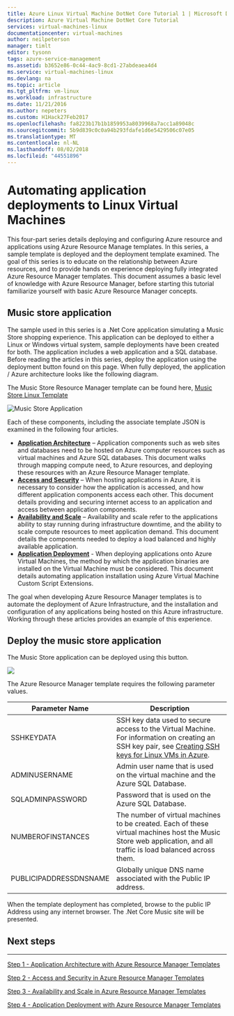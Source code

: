 ```yaml
---
title: Azure Linux Virtual Machine DotNet Core Tutorial 1 | Microsoft Docs
description: Azure Virtual Machine DotNet Core Tutorial
services: virtual-machines-linux
documentationcenter: virtual-machines
author: neilpeterson
manager: timlt
editor: tysonn
tags: azure-service-management
ms.assetid: b3652e86-0c44-4ac9-8cd1-27abdeaea4d4
ms.service: virtual-machines-linux
ms.devlang: na
ms.topic: article
ms.tgt_pltfrm: vm-linux
ms.workload: infrastructure
ms.date: 11/21/2016
ms.author: nepeters
ms.custom: H1Hack27Feb2017
ms.openlocfilehash: fa8223b17b1b1859953a8039968a7acc1a89048c
ms.sourcegitcommit: 5b9d839c0c0a94b293fdafe1d6e5429506c07e05
ms.translationtype: MT
ms.contentlocale: nl-NL
ms.lasthandoff: 08/02/2018
ms.locfileid: "44551896"
---
```

# <a name="automating-application-deployments-to-linux-virtual-machines"></a>Automating application deployments to Linux Virtual Machines 

This four-part series details deploying and configuring Azure resource and applications using Azure Resource Manage templates. In this series, a sample template is deployed and the deployment template examined. The goal of this series is to educate on the relationship between Azure resources, and to provide hands on experience deploying fully integrated Azure Resource Manager templates. This document assumes a basic level of knowledge with Azure Resource Manager, before starting this tutorial familiarize yourself with basic Azure Resource Manager concepts. 

## <a name="music-store-application"></a>Music store application
The sample used in this series is a .Net Core application simulating a Music Store shopping experience. This application can be deployed to either a Linux or Windows virtual system, sample deployments have been created for both. The application includes a web application and a SQL database. Before reading the articles in this series, deploy the application using the deployment button found on this page. When fully deployed, the application / Azure architecture looks like the following diagram. 

The Music Store Resource Manager template can be found here, [Music Store Linux Template](https://github.com/neilpeterson/nepeters-azure-templates/tree/master/dotnet-core-music-linux-vm-sql-db)

![Music Store Application](https://docstestmedia1.blob.core.windows.net/azure-media/articles/virtual-machines/linux/media/dotnet-core-1-landing/music-store.png)

Each of these components, including the associate template JSON is examined in the following four articles.

* [**Application Architecture**](dotnet-core-2-architecture.md?toc=%2fazure%2fvirtual-machines%2flinux%2ftoc.json) – Application components such as web sites and databases need to be hosted on Azure computer resources such as virtual machines and Azure SQL databases. This document walks through mapping compute need, to Azure resources, and deploying these resources with an Azure Resource Manager template. 
* [**Access and Security**](dotnet-core-3-access-security.md?toc=%2fazure%2fvirtual-machines%2flinux%2ftoc.json) – When hosting applications in Azure, it is necessary to consider how the application is accessed, and how different application components access each other. This document details providing and securing internet access to an application and access between application components.
* [**Availability and Scale**](dotnet-core-4-availability-scale.md?toc=%2fazure%2fvirtual-machines%2flinux%2ftoc.json) – Availability and scale refer to the applications ability to stay running during infrastructure downtime, and the ability to scale compute resources to meet application demand. This document details the components needed to deploy a load balanced and highly available application.
* [**Application Deployment**](dotnet-core-5-app-deployment.md?toc=%2fazure%2fvirtual-machines%2flinux%2ftoc.json) - When deploying applications onto Azure Virtual Machines, the method by which the application binaries are installed on the Virtual Machine must be considered. This document details automating application installation using Azure Virtual Machine Custom Script Extensions.

The goal when developing Azure Resource Manager templates is to automate the deployment of Azure Infrastructure, and the installation and configuration of any applications being hosted on this Azure infrastructure. Working through these articles provides an example of this experience.

## <a name="deploy-the-music-store-application"></a>Deploy the music store application
The Music Store application can be deployed using this button.

<a href="https://portal.azure.com/#create/Microsoft.Template/uri/https%3A%2F%2Fraw.githubusercontent.com%2FMicrosoft%2Fdotnet-core-sample-templates%2Fmaster%2Fdotnet-core-music-linux%2Fazuredeploy.json" target="_blank">
    <img src="http://azuredeploy.net/deploybutton.png"/>
</a>

The Azure Resource Manager template requires the following parameter values.

| Parameter Name | Description |
| --- | --- |
| SSHKEYDATA |SSH key data used to secure access to the Virtual Machine. For information on creating an SSH key pair, see [Creating SSH keys for Linux VMs in Azure](mac-create-ssh-keys.md?toc=%2fazure%2fvirtual-machines%2flinux%2ftoc.json). |
| ADMINUSERNAME |Admin user name that is used on the virtual machine and the Azure SQL Database. |
| SQLADMINPASSWORD |Password that is used on the Azure SQL Database. |
| NUMBEROFINSTANCES |The number of virtual machines to be created. Each of these virtual machines host the Music Store web application, and all traffic is load balanced across them. |
| PUBLICIPADDRESSDNSNAME |Globally unique DNS name associated with the Public IP address. |

When the template deployment has completed, browse to the public IP Address using any internet browser. The .Net Core Music site will be presented.

## <a name="next-steps"></a>Next steps
<hr>

[Step 1 - Application Architecture with Azure Resource Manager Templates](dotnet-core-2-architecture.md?toc=%2fazure%2fvirtual-machines%2flinux%2ftoc.json)

[Step 2 - Access and Security in Azure Resource Manager Templates](dotnet-core-3-access-security.md?toc=%2fazure%2fvirtual-machines%2flinux%2ftoc.json)

[Step 3 - Availability and Scale in Azure Resource Manager Templates](dotnet-core-4-availability-scale.md?toc=%2fazure%2fvirtual-machines%2flinux%2ftoc.json)

[Step 4 - Application Deployment with Azure Resource Manager Templates](dotnet-core-5-app-deployment.md?toc=%2fazure%2fvirtual-machines%2flinux%2ftoc.json)


